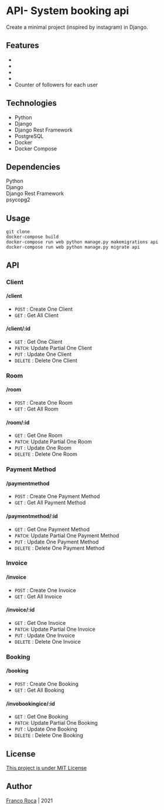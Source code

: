 # API- System booking api


Create a minimal project (inspired by instagram) in Django.

## Features
- <br>
- <br>
- <br>
- <br>
- Counter of followers for each user<br>

## Technologies
- Python
- Django
- Django Rest Framework
- PostgreSQL
- Docker
- Docker Compose

## Dependencies
Python<br>
Django<br>
Django Rest Framework<br>
psycopg2<br>

## Usage

```
git clone 
docker-compose build
docker-compose run web python manage.py makemigrations api
docker-compose run web python manage.py migrate api
```

## API

### Client

#### /client  

- `POST` : Create One Client
- `GET`  : Get All Client

#### /client/:id

- `GET` : Get One Client 
- `PATCH`: Update Partial One Client
- `PUT` : Update One Client 
- `DELETE` : Delete One Client

### Room

#### /room  

- `POST` : Create One Room
- `GET`  : Get All Room

#### /room/:id

- `GET` : Get One Room 
- `PATCH`: Update Partial One Room
- `PUT` : Update One Room 
- `DELETE` : Delete One Room

### Payment Method

#### /paymentmethod  

- `POST` : Create One Payment Method
- `GET`  : Get All Payment Method

#### /paymentmethod/:id

- `GET` : Get One Payment Method 
- `PATCH`: Update Partial One Payment Method
- `PUT` : Update One Payment Method 
- `DELETE` : Delete One Payment Method

### Invoice

#### /invoice  

- `POST` : Create One Invoice
- `GET`  : Get All Invoice

#### /invoice/:id

- `GET` : Get One Invoice 
- `PATCH`: Update Partial One Invoice
- `PUT` : Update One Invoice 
- `DELETE` : Delete One Invoice

### Booking

#### /booking  

- `POST` : Create One Booking
- `GET`  : Get All Booking

#### /invobookingice/:id

- `GET` : Get One Booking 
- `PATCH`: Update Partial One Booking
- `PUT` : Update One Booking 
- `DELETE` : Delete One Booking

## License
[This project is under MIT License](https://opensource.org/licenses/MIT)

## Author
[Franco Roca](https://github.com/francoxr) | 2021